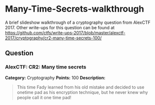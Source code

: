 # Many-Time-Secrets-walkthrough
A brief slideshow walkthrough of a cryptography question from AlexCTF 2017. Other write-ups for this question can be found at https://github.com/ctfs/write-ups-2017/blob/master/alexctf-2017/cryptography/cr2-many-time-secrets-100/

## Question
### AlexCTF: CR2: Many time secrets

**Category:** Cryptography
**Points:** 100
**Description:**

> This time Fady learned from his old mistake and decided to use onetime pad as
> his encryption technique, but he never knew why people call it one time pad!
